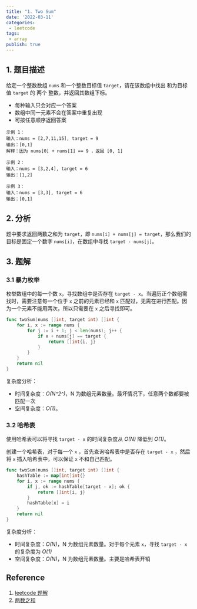 ```yaml
---
title: "1. Two Sum"
date: '2022-03-11'
categories:
 - leetcode
tags:
 - array
publish: true
---
```


## 1. 题目描述

给定一个整数数组 `nums` 和一个整数目标值 `target`，请在该数组中找出 和为目标值 `target` 的 两个 整数，并返回其数组下标。

- 每种输入只会对应一个答案
- 数组中同一元素不会在答案中重复出现
- 可按任意顺序返回答案

```
示例 1：
输入：nums = [2,7,11,15], target = 9
输出：[0,1]
解释：因为 nums[0] + nums[1] == 9 ，返回 [0, 1]

示例 2：
输入：nums = [3,2,4], target = 6
输出：[1,2]

示例 3：
输入：nums = [3,3], target = 6
输出：[0,1]
```

## 2. 分析

题中要求返回两数之和为 `target`，即 `nums[i] + nums[j] = target`，那么我们的目标是固定一个数字 `nums[i]`，在数组中寻找 `target - nums[j]`。

## 3. 题解

### 3.1 暴力枚举

枚举数组中的每一个数 `x`，寻找数组中是否存在 `target - x`。当遍历正个数组需找时，需要注意每一个位于 `x` 之前的元素已经和 `x` 匹配过，无需在进行匹配。因为一个元素不能用两次，所以只需要在 `x` 之后寻找即可。

```go
func twoSum(nums []int, target int) []int {
    for i, x := range nums {
        for j := i + 1; j < len(nums); j++ {
            if x + nums[j] == target {
                return []int{i, j}
            }
        }
    }
    return nil
}
```

复杂度分析：

- 时间复杂度：*O(N^2^)*，N 为数组元素数量。最坏情况下，任意两个数都要被匹配一次
- 空间复杂度：*O(1)*。

### 3.2 哈希表

使用哈希表可以将寻找 `target - x` 的时间复杂度从 *O(N)* 降低到 *O(1)*。

创建一个哈希表，对于每一个 `x` ，首先查询哈希表中是否存在 `target - x` ，然后将 `x` 插入哈希表中，可以保证 `x` 不和自己匹配。

```go
func twoSum(nums []int, target int) []int {
    hashTable := map[int]int{}
    for i, x := range nums {
        if j, ok := hashTable[target - x]; ok {
            return []int{i, j}
        }
        hashTable[x] = i
    } 	   
    return nil
}
```

复杂度分析：

- 时间复杂度：*O(N)*，N 为数组元素数量。对于每个元素 `x`，寻找 `target - x` 的复杂度为 *O(1)*
- 空间复杂度：*O(N)*，N 为数组元素数量。主要是哈希表开销

## Reference

1. [leetcode 题解](https://leetcode-cn.com/problems/two-sum/solution/liang-shu-zhi-he-by-leetcode-solution/)
2. [两数之和](https://leetcode-cn.com/problems/two-sum/)

